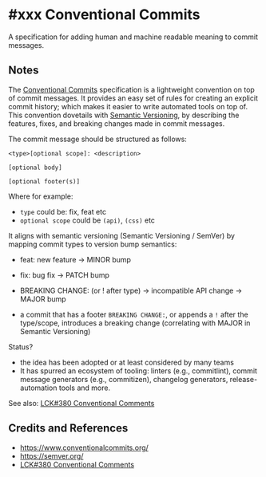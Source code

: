 # #xxx Conventional Commits

A specification for adding human and machine readable meaning to commit messages.

## Notes

The [Conventional Commits](https://www.conventionalcommits.org/) specification is a lightweight convention on top of commit messages. It provides an easy set of rules for creating an explicit commit history; which makes it easier to write automated tools on top of. This convention dovetails with [Semantic Versioning](https://semver.org/), by describing the features, fixes, and breaking changes made in commit messages.

The commit message should be structured as follows:

```text
<type>[optional scope]: <description>

[optional body]

[optional footer(s)]
```

Where for example:

* `type` could be: fix, feat etc
* `optional scope` could be `(api)`, `(css)` etc

It aligns with semantic versioning (Semantic Versioning / SemVer) by mapping commit types to version bump semantics:

* feat: new feature → MINOR bump
* fix: bug fix → PATCH bump
* BREAKING CHANGE: (or ! after type) → incompatible API change → MAJOR bump

* a commit that has a footer `BREAKING CHANGE:`, or appends a `!` after the type/scope, introduces a breaking change (correlating with MAJOR in Semantic Versioning)

Status?

* the idea has been adopted or at least considered by many teams
* It has spurred an ecosystem of tooling: linters (e.g., commitlint), commit message generators (e.g., commitizen), changelog generators, release-automation tools and more.

See also: [LCK#380 Conventional Comments](../conventionalcomments/)

## Credits and References

* <https://www.conventionalcommits.org/>
* <https://semver.org/>
* [LCK#380 Conventional Comments](../conventionalcomments/)
